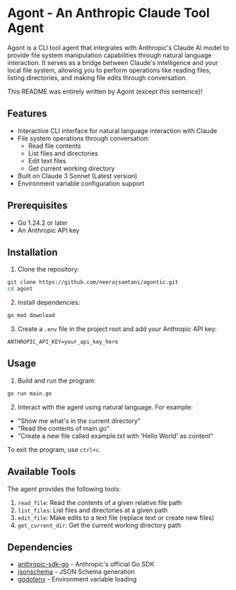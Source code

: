 # Agont - An Anthropic Claude Tool Agent

Agont is a CLI tool agent that integrates with Anthropic's Claude AI model to provide file system manipulation capabilities through natural language interaction. It serves as a bridge between Claude's intelligence and your local file system, allowing you to perform operations like reading files, listing directories, and making file edits through conversation.

This README was entirely written by Agont (except this sentence)!

## Features

- Interactive CLI interface for natural language interaction with Claude
- File system operations through conversation:
  - Read file contents
  - List files and directories
  - Edit text files
  - Get current working directory
- Built on Claude 3 Sonnet (Latest version)
- Environment variable configuration support

## Prerequisites

- Go 1.24.2 or later
- An Anthropic API key

## Installation

1. Clone the repository:
```bash
git clone https://github.com/neerajsamtani/agontic.git
cd agont
```

2. Install dependencies:
```bash
go mod download
```

3. Create a `.env` file in the project root and add your Anthropic API key:
```
ANTHROPIC_API_KEY=your_api_key_here
```

## Usage

1. Build and run the program:
```bash
go run main.go
```

2. Interact with the agent using natural language. For example:
- "Show me what's in the current directory"
- "Read the contents of main.go"
- "Create a new file called example.txt with 'Hello World' as content"

To exit the program, use `ctrl+c`.

## Available Tools

The agent provides the following tools:

1. `read_file`: Read the contents of a given relative file path
2. `list_files`: List files and directories at a given path
3. `edit_file`: Make edits to a text file (replace text or create new files)
4. `get_current_dir`: Get the current working directory path

## Dependencies

- [anthropic-sdk-go](https://github.com/anthropics/anthropic-sdk-go) - Anthropic's official Go SDK
- [jsonschema](https://github.com/invopop/jsonschema) - JSON Schema generation
- [godotenv](https://github.com/joho/godotenv) - Environment variable loading
